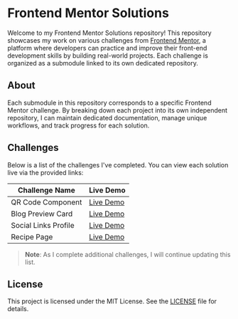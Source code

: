 # Frontend Mentor Solutions

Welcome to my Frontend Mentor Solutions repository! This repository showcases my work on various challenges from [Frontend Mentor](https://www.frontendmentor.io/), a platform where developers can practice and improve their front-end development skills by building real-world projects. Each challenge is organized as a submodule linked to its own dedicated repository.

## About

Each submodule in this repository corresponds to a specific Frontend Mentor challenge. By breaking down each project into its own independent repository, I can maintain dedicated documentation, manage unique workflows, and track progress for each solution.

## Challenges

Below is a list of the challenges I've completed. You can view each solution live via the provided links:

| Challenge Name       | Live Demo                                       |
|----------------------|-------------------------------------------------|
| QR Code Component  | [Live Demo](https://qr-code-component-omega-red.vercel.app/) |
| Blog Preview Card  | [Live Demo](blog-preview-card-lake-six.vercel.app) |
| Social Links Profile  | [Live Demo](social-links-profile-five-rust.vercel.app) |
| Recipe Page  | [Live Demo](recipe-page-kappa-five.vercel.app) |

> **Note**: As I complete additional challenges, I will continue updating this list.

## License

This project is licensed under the MIT License. See the [LICENSE](LICENSE) file for details.
